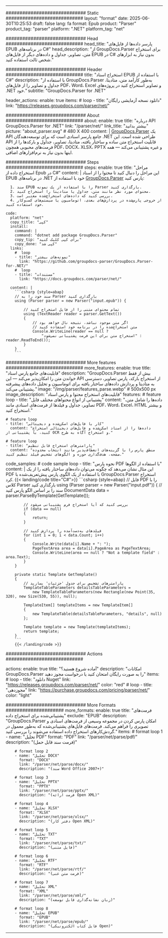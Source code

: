 


---
############################# Static ############################
layout: "format"
date:  2025-06-30T10:25:53
draft: false
lang: fa
format: Epub
product: "Parser"
product_tag: "parser"
platform: ".NET"
platform_tag: "net"

############################# Head ############################
head_title: "پارسر داده‌ها از فایل‌های EPUB در برنامه‌های C#"
head_description: "از GroupDocs.Parser برای استخراج متن، تصاویر، جداول و داده‌های دیگر از فایل‌های EPUB در C# بدون نیاز به ابزارهای شخص ثالث استفاده کنید."

############################# Header ############################
title: "استخراج اسناد EPUB با استفاده از C#" 
description: "با استفاده از GroupDocs.Parser به‌طور کارآمد متن، متادیتا، جداول و تصاویر را از فایل‌های PDF، Word، Excel و تصاویر استخراج کنید در پروژه‌های .NET خود."
subtitle: "GroupDocs.Parser for .NET" 

header_actions:
  enable: true
  items:
    #  loop
    - title: "دانلود نسخه آزمایشی رایگان"
      link: "https://releases.groupdocs.com/parser/net/"
      
############################# About ############################
about:
    enable: true
    title: "درباره API GroupDocs.Parser for .NET"
    link: "/parser/net/"
    link_title: "بیشتر بدانید"
    picture: "about_parser.svg" # 480 X 400
    content: |
       [GroupDocs.Parser](/parser/net/) یک API جامع پارسر اسنادی است که برای توسعه‌دهندگان .NET طراحی شده است. این API قابلیت استخراج متن ساده و ساختار یافته، متادیتا، تصاویر، جداول و بارکدها را از فرمت‌های محبوبی همچون PDF، DOCX، XLSX، PPTX و غیره پشتیبانی می‌کند — همه اینها بدون نیاز به نرم‌افزارهای اضافی.

############################# Steps ############################
steps:
    enable: true
    title: "مراحل استخراج داده از Epub در C#"
    content: |
      این مراحل را دنبال کنید تا محتوا را از اسناد EPUB در برنامه‌های .NET خود با استفاده از [GroupDocs.Parser](/parser/net/) پارس کنید:
      
      1. سند EPUB را با استفاده از یک نمونه Parser بارگذاری کنید.
      2. محتوای مورد نظر مانند متن، جداول یا متادیتا را استخراج کنید.
      3. بررسی کنید که داده‌های استخراج‌شده معتبر است.
      4. از خروجی پارس‌شده در پردازش‌های بعدی، اتوماسیون یا سیستم‌های کسب‌وکار خود استفاده کنید.
   
    code:
      platform: "net"
      copy_title: "کپی"
      install:
        command: |
        command: "dotnet add package GroupDocs.Parser"
        copy_tip: "برای کپی کلیک کنید"
        copy_done: "کپی شد"
      links:
        #  loop
        - title: "نمونه‌های بیشتر"
          link: "https://github.com/groupdocs-parser/GroupDocs.Parser-for-.NET/"
        #  loop
        - title: "مستندات"
          link: "https://docs.groupdocs.com/parser/net/"
          
      content: |
        ```csharp {style=abap}
        // سند خود را به Parser بارگذاری کنید
        using (Parser parser = new Parser("input.epub")) {

            // تمام محتوای متنی را از فایل استخراج کنید
            using (TextReader reader = parser.GetText()) 
            {
                // اگر متن موجود نباشد، نتیجه نال خواهد بود
                // متن استخراج‌شده را در برنامه خود استفاده کنید
                Console.WriteLine(reader == null ? 
                    "استخراج متن برای این فرمت پشتیبانی نمی‌شود" : reader.ReadToEnd());
            }
        }
        ```  

############################# More features ############################
more_features:
  enable: true
  title: "قابلیت‌های جامع پارس اسناد"
  description: "GroupDocs.Parser بیش از فقط خواندن متن را امکان‌پذیر می‌کند — این API از استخراج بارکد، پارس تصاویر، دسترسی به متادیتا و پردازش داده‌های ساختار یافته برای اتوماسیون و تحلیل داده‌های پیشرفته پشتیبانی می‌کند."
  image: "/img/parser/features_parse.webp" # 500x500 px
  image_description: "قابلیت‌های استخراج محتوا و پارس اسناد"
  features:
    # feature loop
    - title: "پشتیبانی از انواع محتواهای مختلف فایل"
      content: "داده‌ها را شامل متن، تصاویر، جداول و فیلدها از فرمت‌های اسنادی مانند PDF، Word، Excel، HTML و بیشتر استخراج کنید."

    # feature loop
    - title: "کار با فایل‌های اسکن‌شده و دیجیتالی"
      content: "داده‌ها را از اسناد اسکن‌شده و فایل‌های دیجیتالی استخراج کنید، با پشتیبانی از OCR و استخراج آگاه به طرح."

    # feature loop
    - title: "پارامترهای استخراج قابل تنظیم"
      content: "منطق پارس را با گزینه‌های انعطاف‌پذیر مانند انتخاب محدوده صفحه، هدف‌گذاری حوزه و الگوهای تشخیص فیلد تنظیم کنید."
      
  code_samples:
    # code sample loop
    - title: "نحوه پارس PDF با استفاده از الگوها"
      content: |
        این مثال نشان می‌دهد که چگونه می‌توان داده‌های ساختار یافته را از یک PDF با استفاده از یک الگوی پارس پیش‌تعریف‌شده با GroupDocs.Parser استخراج کرد.
        {{< landing/code title="C#">}}
        ```csharp {style=abap}
        //  فایل PDF را با کلاس Parser بارگذاری کنید
        using (Parser parser = new Parser("input.pdf"))
        {
            // سند را بر اساس الگو پارس کنید
            DocumentData data = parser.ParseByTemplate(GetTemplate());

            // بررسی کنید که آیا استخراج فرم پشتیبانی می‌شود
            if (data == null)
            {
                return;
            }

            // فیلدهای به‌دست‌آمده را پردازش کنید
            for (int i = 0; i < data.Count; i++)
            {
                Console.Write(data[i].Name + ": ");
                PageTextArea area = data[i].PageArea as PageTextArea;
                Console.WriteLine(area == null ? "Not a template field" : area.Text);
            }
        }

        private static Template GetTemplate()
        {
            // پارامترهای تشخیص برای جدول 'جزئیات' بسازید
            TemplateTableParameters detailsTableParameters = 
                new TemplateTableParameters(new Rectangle(new Point(35, 320), new Size(530, 55)), null);

            TemplateItem[] templateItems = new TemplateItem[]
            {
                new TemplateTable(detailsTableParameters, "details", null)
            };

            Template template = new Template(templateItems);
            return template;
        }
        ```
        {{< /landing/code >}}


############################# Actions ############################

actions:
  enable: true
  title: "آماده شروع هستید؟"
  description: "امکانات GroupDocs.Parser را به صورت رایگان امتحان کنید یا درخواست مجوز دهید"
  items:
    #  loop
    - title: "دانلود Nuget"
      link: "https://releases.groupdocs.com/parser/net/"
      color: "red"
        #  loop
    - title: "مجوزدهی"
      link: "https://purchase.groupdocs.com/pricing/parser/net/"
      color: "light"


############################# More Formats #####################
more_formats:
    enable: true
    title: "فرمت‌های پشتیبانی‌شده برای استخراج داده"
    exclude: "EPUB"
    description: "GroupDocs.Parser امکان پارس کردن در مجموعه وسیعی از فرمت‌های اسنادی و تصویری را فراهم می‌کند. فرمت‌های فایل‌های پشتیبانی‌شده که به‌طور معمول در گردش‌کارهای استخراج داده استفاده می‌شوند را بررسی کنید."
    items: 
        # format loop 1
        - name: "تحلیل PDF"
          format: "PDF"
          link: "/parser/net/parse/pdf/"
          description: "(فرمت سند قابل حمل)"
          
        # format loop 2
        - name: "تحلیل DOCX"
          format: "DOCX"
          link: "/parser/net/parse/docx/"
          description: "(سند Word Office 2007+)"
          
        # format loop 3
        - name: "تحلیل PPTX"
          format: "PPTX"
          link: "/parser/net/parse/pptx/"
          description: "(فرمت ارائه Open XML)"
          
        # format loop 4
        - name: "تحلیل XLSX"
          format: "XLSX"
          link: "/parser/net/parse/xlsx/"
          description: "(دفتر کار Open XML)"
          
        # format loop 5
        - name: "تحلیل TXT"
          format: "TXT"
          link: "/parser/net/parse/txt/"
          description: "(فایل متنی)"
          
        # format loop 6
        - name: "تحلیل RTF"
          format: "RTF"
          link: "/parser/net/parse/rtf/"
          description: "(فرمت متن غنی)"
          
        # format loop 7
        - name: "تحلیل XML"
          format: "XML"
          link: "/parser/net/parse/xml/"
          description: "(زبان نشانه‌گذاری قابل توسعه)"
          
        # format loop 8
        - name: "تحلیل EPUB"
          format: "EPUB"
          link: "/parser/net/parse/epub/"
          description: "(فایل کتاب الکترونیکی Open)"
         
          

---